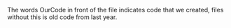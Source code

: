 The words OurCode in front of the file indicates code that we created, files without this is old code from last year.
